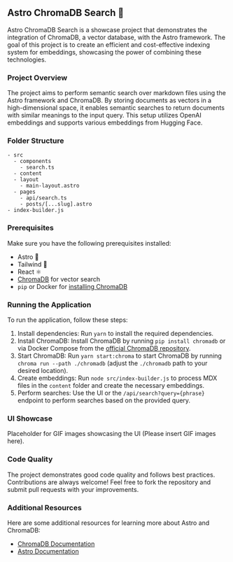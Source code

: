 ## Astro ChromaDB Search 🚀

Astro ChromaDB Search is a showcase project that demonstrates the integration of ChromaDB, a vector database, with the Astro framework. The goal of this project is to create an efficient and cost-effective indexing system for embeddings, showcasing the power of combining these technologies.

### Project Overview

The project aims to perform semantic search over markdown files using the Astro framework and ChromaDB. By storing documents as vectors in a high-dimensional space, it enables semantic searches to return documents with similar meanings to the input query. This setup utilizes OpenAI embeddings and supports various embeddings from Hugging Face.

### Folder Structure

```
- src
  - components
    - search.ts
  - content
  - layout
    - main-layout.astro
  - pages
    - api/search.ts
    - posts/[...slug].astro
- index-builder.js
```

### Prerequisites

Make sure you have the following prerequisites installed:

*   Astro 🚀
*   Tailwind 🌊
*   React ⚛️
*   [ChromaDB](https://www.trychroma.com/) for vector search
*   `pip` or Docker for [installing ChromaDB](https://docs.trychroma.com/getting-started#1-install)

### Running the Application

To run the application, follow these steps:

1.  Install dependencies: Run `yarn` to install the required dependencies.
2.  Install ChromaDB: Install ChromaDB by running `pip install chromadb` or via Docker Compose from the [official ChromaDB repository](https://github.com/arenah/chromadb).
3.  Start ChromaDB: Run `yarn start:chroma` to start ChromaDB by running `chroma run --path ./chromadb` (adjust the `./chromadb` path to your desired location).
4.  Create embeddings: Run `node src/index-builder.js` to process MDX files in the `content` folder and create the necessary embeddings.
5.  Perform searches: Use the UI or the `/api/search?query={phrase}` endpoint to perform searches based on the provided query.

### UI Showcase

Placeholder for GIF images showcasing the UI (Please insert GIF images here).

### Code Quality

The project demonstrates good code quality and follows best practices. Contributions are always welcome! Feel free to fork the repository and submit pull requests with your improvements.

### Additional Resources

Here are some additional resources for learning more about Astro and ChromaDB:

*   [ChromaDB Documentation](https://docs.trychroma.com/getting-started)
*   [Astro Documentation](https://docs.astro.build/en/getting-started/)


